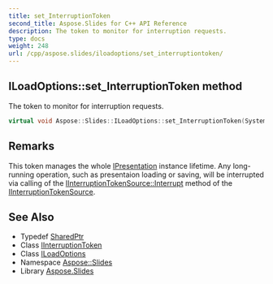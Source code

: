 ```yaml
---
title: set_InterruptionToken
second_title: Aspose.Slides for C++ API Reference
description: The token to monitor for interruption requests.
type: docs
weight: 248
url: /cpp/aspose.slides/iloadoptions/set_interruptiontoken/
---
```

## ILoadOptions::set_InterruptionToken method


The token to monitor for interruption requests.

```cpp
virtual void Aspose::Slides::ILoadOptions::set_InterruptionToken(System::SharedPtr<IInterruptionToken> value)=0
```

## Remarks


This token manages the whole [IPresentation](../../ipresentation/) instance lifetime. Any long-running operation, such as presentaion loading or saving, will be interrupted via calling of the [IInterruptionTokenSource::Interrupt](../../iinterruptiontokensource/interrupt/) method of the [IInterruptionTokenSource](../../iinterruptiontokensource/). 
## See Also

* Typedef [SharedPtr](../../../system/sharedptr/)
* Class [IInterruptionToken](../../iinterruptiontoken/)
* Class [ILoadOptions](../)
* Namespace [Aspose::Slides](../../)
* Library [Aspose.Slides](../../../)
